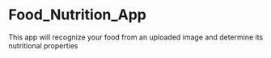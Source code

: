 # Food_Nutrition_App
This app will recognize your food from an uploaded image and determine its nutritional properties
